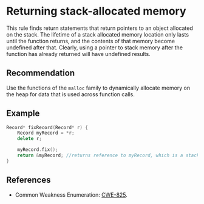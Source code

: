 # Returning stack-allocated memory
This rule finds return statements that return pointers to an object allocated on the stack. The lifetime of a stack allocated memory location only lasts until the function returns, and the contents of that memory become undefined after that. Clearly, using a pointer to stack memory after the function has already returned will have undefined results.


## Recommendation
Use the functions of the `malloc` family to dynamically allocate memory on the heap for data that is used across function calls.


## Example

```cpp
Record* fixRecord(Record* r) {
	Record myRecord = *r;
	delete r;

	myRecord.fix();
	return &myRecord; //returns reference to myRecord, which is a stack-allocated object
}
```

## References
* Common Weakness Enumeration: [CWE-825](https://cwe.mitre.org/data/definitions/825.html).
